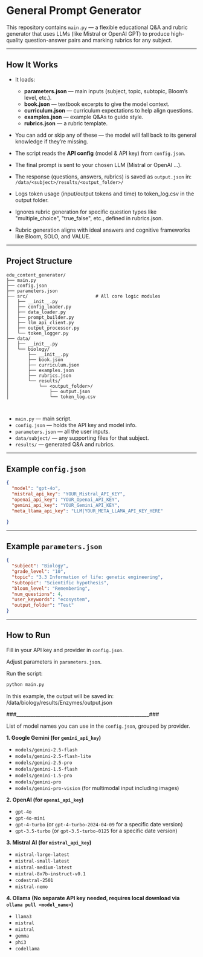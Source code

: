
#  General Prompt Generator

This repository contains `main.py` — a flexible educational Q&A and rubric generator that uses LLMs (like Mistral or OpenAI GPT) to produce high-quality question-answer pairs and marking rubrics for any subject.

---

##  How It Works

- It loads:
  - **parameters.json** — main inputs (subject, topic, subtopic, Bloom’s level, etc.).
  - **book.json** — textbook excerpts to give the model context.
  - **curriculum.json** — curriculum expectations to help align questions.
  - **examples.json** — example Q&As to guide style.
  - **rubrics.json** — a rubric template.

- You can add or skip any of these — the model will fall back to its general knowledge if they’re missing.

- The script reads the **API config** (model & API key) from `config.json`.

- The final prompt is sent to your chosen LLM (Mistral or OpenAI ...).

- The response (questions, answers, rubrics) is saved as `output.json` in:
  `/data/<subject>/results/<output_folder>/`

- Logs token usage (input/output tokens and time) to token_log.csv in the output folder.

- Ignores rubric generation for specific question types like "multiple_choice", "true_false", etc., defined in rubrics.json.

- Rubric generation aligns with ideal answers and cognitive frameworks like Bloom, SOLO, and VALUE.

---

##  Project Structure

```
edu_content_generator/
├── main.py
├── config.json
├── parameters.json
├── src/                         # All core logic modules
│   ├── __init__.py
│   ├── config_loader.py
│   ├── data_loader.py
│   ├── prompt_builder.py
│   ├── llm_api_client.py
│   ├── output_processor.py
│   └── token_logger.py
├── data/
│   ├── __init__.py
│   └── biology/
│       ├── __init__.py
│       ├── book.json
│       ├── curriculum.json
│       ├── examples.json
│       ├── rubrics.json
│       └── results/            
│           └── <output_folder>/
│               ├── output.json
│               └── token_log.csv



```

- `main.py` —  main script.
- `config.json` — holds the API key and model info.
- `parameters.json` — all the user inputs.
- `data/subject/` — any supporting files for that subject.
- `results/` — generated Q&A and rubrics.

---

##  Example `config.json`

```json
{
  "model": "gpt-4o",
  "mistral_api_key": "YOUR_Mistral_API_KEY",
  "openai_api_key": "YOUR_Openai_API_KEY",
  "gemini_api_key": "YOUR_Gemini_API_KEY",
  "meta_llama_api_key": "LLM|YOUR_META_LLAMA_API_KEY_HERE"

}
```
---

##  Example `parameters.json`

```json
{
  "subject": "Biology",
  "grade_level": "10",
  "topic": "3.3 Information of life: genetic engineering",
  "subtopic": "Scientific hypothesis",
  "bloom_level": "Remembering",
  "num_questions": 4,
  "user_keywords": "ecosystem",
  "output_folder": "Test"
}

```

---

##  How to Run


Fill in your API key and provider in `config.json`.

Adjust parameters in `parameters.json`.

 Run the script:

```bash
python main.py
```


In this example, the output will be saved in:
/data/biology/results/Enzymes/output.json

###_______________________________________________________###


List of model names you can use in the `config.json`, grouped by provider.

**1. Google Gemini (for `gemini_api_key`)**

* `models/gemini-2.5-flash`
* `models/gemini-2.5-flash-lite`
* `models/gemini-2.5-pro`
* `models/gemini-1.5-flash`
* `models/gemini-1.5-pro`
* `models/gemini-pro`
* `models/gemini-pro-vision` (for multimodal input including images)

**2. OpenAI (for `openai_api_key`)**

* `gpt-4o`
* `gpt-4o-mini`
* `gpt-4-turbo` (or `gpt-4-turbo-2024-04-09` for a specific date version)
* `gpt-3.5-turbo` (or `gpt-3.5-turbo-0125` for a specific date version)

**3. Mistral AI (for `mistral_api_key`)**

* `mistral-large-latest`
* `mistral-small-latest`
* `mistral-medium-latest`
* `mixtral-8x7b-instruct-v0.1`
* `codestral-2501`
* `mistral-nemo`

**4. Ollama (No separate API key needed, requires local download via `ollama pull <model_name>`)**

* `llama3`
* `mistral`
* `mixtral`
* `gemma`
* `phi3`
* `codellama`

